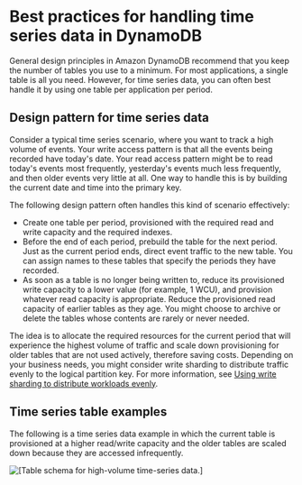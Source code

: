 # Best practices for handling time series data in DynamoDB<a name="bp-time-series"></a>

General design principles in Amazon DynamoDB recommend that you keep the number of tables you use to a minimum\. For most applications, a single table is all you need\. However, for time series data, you can often best handle it by using one table per application per period\.

## Design pattern for time series data<a name="bp-time-series-pattern"></a>

Consider a typical time series scenario, where you want to track a high volume of events\. Your write access pattern is that all the events being recorded have today's date\. Your read access pattern might be to read today's events most frequently, yesterday's events much less frequently, and then older events very little at all\. One way to handle this is by building the current date and time into the primary key\.

The following design pattern often handles this kind of scenario effectively:
+ Create one table per period, provisioned with the required read and write capacity and the required indexes\.
+ Before the end of each period, prebuild the table for the next period\. Just as the current period ends, direct event traffic to the new table\. You can assign names to these tables that specify the periods they have recorded\.
+ As soon as a table is no longer being written to, reduce its provisioned write capacity to a lower value \(for example, 1 WCU\), and provision whatever read capacity is appropriate\. Reduce the provisioned read capacity of earlier tables as they age\. You might choose to archive or delete the tables whose contents are rarely or never needed\.

The idea is to allocate the required resources for the current period that will experience the highest volume of traffic and scale down provisioning for older tables that are not used actively, therefore saving costs\. Depending on your business needs, you might consider write sharding to distribute traffic evenly to the logical partition key\. For more information, see [Using write sharding to distribute workloads evenly](bp-partition-key-sharding.md)\.

## Time series table examples<a name="bp-time-series-examples"></a>

The following is a time series data example in which the current table is provisioned at a higher read/write capacity and the older tables are scaled down because they are accessed infrequently\.

![\[Table schema for high-volume time-series data.\]](http://docs.aws.amazon.com/amazondynamodb/latest/developerguide/images/TimeSeries.png)